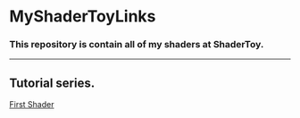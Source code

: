 # MyShaderToyLinks
<h3>This repository is contain all of my shaders at ShaderToy.</h3>
<hr>
<h2>Tutorial series.</h2>
<a href = "https://www.shadertoy.com/view/fdKcRR">First Shader</a>
